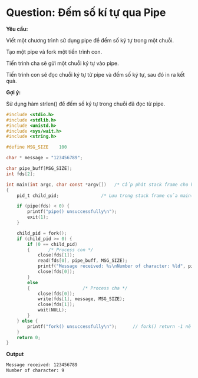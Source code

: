 # Question: Đếm số kí tự qua Pipe

**Yêu cầu:** 

Viết một chương trình sử dụng pipe để đếm số ký tự trong một chuỗi.

Tạo một pipe và fork một tiến trình con.

Tiến trình cha sẽ gửi một chuỗi ký tự vào pipe.

Tiến trình con sẽ đọc chuỗi ký tự từ pipe và đếm số ký tự, sau đó in ra kết quả.

**Gợi ý:**

Sử dụng hàm strlen() để đếm số ký tự trong chuỗi đã đọc từ pipe.


```c
#include <stdio.h>
#include <stdlib.h>
#include <unistd.h>
#include <sys/wait.h>
#include <string.h>

#define MSG_SIZE    100

char * message = "123456789";

char pipe_buff[MSG_SIZE];
int fds[2];

int main(int argc, char const *argv[])   /* Cấp phát stack frame cho hàm main() */
{
    pid_t child_pid;                /* Lưu trong stack frame của main() */

    if (pipe(fds) < 0) {
        printf("pipe() unsuccessfully\n");
        exit(1);
    }

    child_pid = fork();         
    if (child_pid >= 0) {
        if (0 == child_pid) 
        {       /* Process con */
            close(fds[1]);
            read(fds[0], pipe_buff, MSG_SIZE);
            printf("Message received: %s\nNumber of character: %ld", pipe_buff, strlen(pipe_buff));
            close(fds[0]);
        } 
        else 
        {                    /* Process cha */
            close(fds[0]);
            write(fds[1], message, MSG_SIZE);
            close(fds[1]);
	        wait(NULL);
        }
    } else {
        printf("fork() unsuccessfully\n");      // fork() return -1 nếu lỗi.
    }
    return 0;
}
```

**Output**

```sh
Message received: 123456789
Number of character: 9
```
